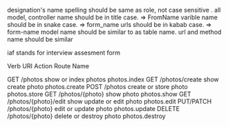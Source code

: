 designation's name spelling should be same as role, not case sensitive .
all model, controller name should be in title case. => FromName
varible name should be in snake case. => form_name
urls should be in kabab case. => form-name
model name should be similar to as table name.
url and method name should be similar

iaf stands for interview assesment form


Verb	    URI	                     Action	                    Route Name

GET	        /photos                  show  or index photos	    photos.index 
GET	        /photos/create           show create photo	        photos.create
POST        /photos	                 create or store photo	    photos.store
GET	        /photos/{photo}	         show photo	                photos.show
GET	        /photos/{photo}/edit     show update or edit photo	photos.edit
PUT/PATCH	/photos/{photo}	         edit or update photo	    photos.update
DELETE	    /photos/{photo}	         delete or destroy photo	photos.destroy
